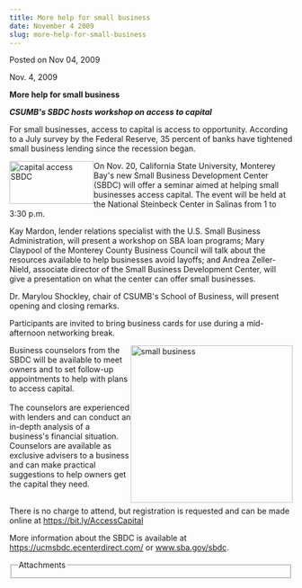 ```yaml
---
title: More help for small business
date: November 4 2009
slug: more-help-for-small-business
---
```


  



<span class="date">Posted on Nov 04, 2009    </span>
<p>Nov. 4, 2009</p>
<strong>More help for small business</strong>
<p><strong><em>CSUMB&apos;s SBDC hosts workshop on access to
capital</em></strong></p>
<p>For small businesses, access to capital is access to
opportunity. According to a July survey by the Federal Reserve, 35
percent of banks have tightened small business lending since the
recession began.</p>
<p><img alt="capital access SBDC" height="76" src="https://news.csumb.edu/sites/default/files/65/igx_migrate/images/business_small.1.jpg" style="float:left" width="150">On Nov. 20, California State
University, Monterey Bay&apos;s new Small Business Development Center
(SBDC) will offer a seminar aimed at helping small businesses
access capital. The event will be held at the National Steinbeck
Center in Salinas from 1 to 3:30 p.m.</img></p>
<p>Kay Mardon, lender relations specialist with the U.S. Small
Business Administration, will present a workshop on SBA loan
programs; Mary Claypool of the Monterey County Business Council
will talk about the resources available to help businesses avoid
layoffs; and Andrea Zeller-Nield, associate director of the Small
Business Development Center, will give a presentation on what the
center can offer small businesses.</p>
<p>Dr. Marylou Shockley, chair of CSUMB&apos;s School of Business, will
present opening and closing remarks.</p>
<p>Participants are invited to bring business cards for use during
a mid-afternoon networking break.</p>
<p><img alt="small business" height="280" src="https://news.csumb.edu/sites/default/files/65/igx_migrate/images/business_small.jpg" style="float:right" width="288">Business counselors from the SBDC
will be available to meet owners and to set follow-up appointments
to help with plans to access capital.<br>
<br>
The counselors are experienced with lenders and can conduct an
in-depth analysis of a business&apos;s financial situation. Counselors
are available as exclusive advisers to a business and can make
practical suggestions to help owners get the capital they need.</br></br></img></p>
<p>There is no charge to attend, but registration is requested and
can be made online at <a href="https://bit.ly/AccessCapital" rel="nofollow">https://bit.ly/AccessCapital</a></p>
<p>More information about the SBDC is available at <a href="https://ucmsbdc.ecenterdirect.com/" rel="nofollow">https://ucmsbdc.ecenterdirect.com/</a> or <a href="https://www.sba.gov/sbdc" rel="nofollow">www.sba.gov/sbdc</a>.</p>
<fieldset class="fieldgroup group-attachments">
<legend>Attachments</legend>
<div class="field field-type-emvideo field-field-attach-video">
<div class="field-items">
<div class="field-item odd">
<div class="emvideo emvideo-video emvideo-"/>
</div>
</div>
</div>
</fieldset>





 
